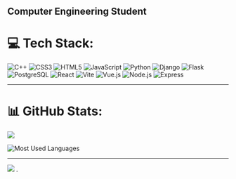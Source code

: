 ##  Computer Engineering Student

# 💻 Tech Stack:
![C++](https://img.shields.io/badge/c++-%2300599C.svg?style=for-the-badge&logo=c%2B%2B&logoColor=white) 
![CSS3](https://img.shields.io/badge/css3-%231572B6.svg?style=for-the-badge&logo=css3&logoColor=white) 
![HTML5](https://img.shields.io/badge/html5-%23E34F26.svg?style=for-the-badge&logo=html5&logoColor=white) 
![JavaScript](https://img.shields.io/badge/javascript-%23323330.svg?style=for-the-badge&logo=javascript&logoColor=%23F7DF1E) 
![Python](https://img.shields.io/badge/python-3670A0?style=for-the-badge&logo=python&logoColor=ffdd54) 
![Django](https://img.shields.io/badge/django-%23092E20.svg?style=for-the-badge&logo=django&logoColor=white) 
![Flask](https://img.shields.io/badge/flask-%23000.svg?style=for-the-badge&logo=flask&logoColor=white) 
![PostgreSQL](https://img.shields.io/badge/postgresql-%23336791.svg?style=for-the-badge&logo=postgresql&logoColor=white) 
![React](https://img.shields.io/badge/react-%2320232a.svg?style=for-the-badge&logo=react&logoColor=%2361DAFB) 
![Vite](https://img.shields.io/badge/vite-%23646CFF.svg?style=for-the-badge&logo=vite&logoColor=white) 
![Vue.js](https://img.shields.io/badge/vue.js-%2335495e.svg?style=for-the-badge&logo=vuedotjs&logoColor=%234FC08D) 
![Node.js](https://img.shields.io/badge/node.js-%23339933.svg?style=for-the-badge&logo=nodedotjs&logoColor=white) 
![Express](https://img.shields.io/badge/express.js-%23404d59.svg?style=for-the-badge&logo=express&logoColor=white)

---

# 📊 GitHub Stats:

<!-- GitHub Streak -->
![](https://nirzak-streak-stats.vercel.app/?user=Theycallmeki&theme=dark&hide_border=false&cache_seconds=300)

<!-- Top Languages (refreshes every 5 mins, Portfolio_builder excluded) -->
![Most Used Languages](https://github-readme-stats.vercel.app/api/top-langs/?username=Theycallmeki&theme=dark&layout=compact&langs_count=10&exclude_repo=Portfolio_builder&cache_seconds=300)

---

[![](https://visitcount.itsvg.in/api?id=Theycallmeki&icon=0&color=0)](https://visitcount.itsvg.in)
.
<!-- Proudly created with GPRM ( https://gprm.itsvg.in ) -->
